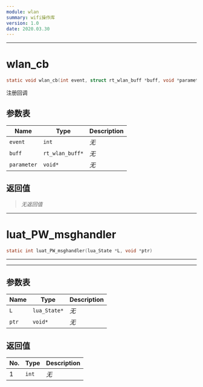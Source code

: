 ```yaml
---
module: wlan
summary: wifi操作库
version: 1.0
date: 2020.03.30
---
```


--------------------------------------------------
# wlan_cb

```c
static void wlan_cb(int event, struct rt_wlan_buff *buff, void *parameter)
```

注册回调

## 参数表

Name | Type | Description
-----|------|--------------
`event`|`int`| *无*
`buff`|`rt_wlan_buff*`| *无*
`parameter`|`void*`| *无*

## 返回值

> *无返回值*


--------------------------------------------------
# luat_PW_msghandler

```c
static int luat_PW_msghandler(lua_State *L, void *ptr)
```

----------------------------
-----------------------------

## 参数表

Name | Type | Description
-----|------|--------------
`L`|`lua_State*`| *无*
`ptr`|`void*`| *无*

## 返回值

No. | Type | Description
----|------|--------------
1 |`int`| *无*


